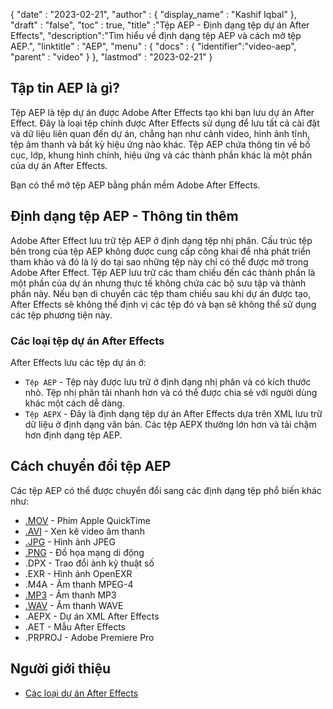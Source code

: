 {
  "date" : "2023-02-21",
  "author" : {
    "display_name" : "Kashif Iqbal"
},
  "draft" : "false",
  "toc" : true,
  "title" :"Tệp AEP - Định dạng tệp dự án After Effects",
  "description":"Tìm hiểu về định dạng tệp AEP và cách mở tệp AEP.",
  "linktitle" : "AEP",
  "menu" : {
    "docs" : {
      "identifier":"video-aep",
      "parent" : "video"
}
},
  "lastmod" : "2023-02-21"
}

## Tập tin AEP là gì?

Tệp AEP là tệp dự án được Adobe After Effects tạo khi bạn lưu dự án After Effect. Đây là loại tệp chính được After Effects sử dụng để lưu tất cả cài đặt và dữ liệu liên quan đến dự án, chẳng hạn như cảnh video, hình ảnh tĩnh, tệp âm thanh và bất kỳ hiệu ứng nào khác. Tệp AEP chứa thông tin về bố cục, lớp, khung hình chính, hiệu ứng và các thành phần khác là một phần của dự án After Effects.

Bạn có thể mở tệp AEP bằng phần mềm Adobe After Effects.

## Định dạng tệp AEP - Thông tin thêm

Adobe After Effect lưu trữ tệp AEP ở định dạng tệp nhị phân. Cấu trúc tệp bên trong của tệp AEP không được cung cấp công khai để nhà phát triển tham khảo và đó là lý do tại sao những tệp này chỉ có thể được mở trong Adobe After Effect. Tệp AEP lưu trữ các tham chiếu đến các thành phần là một phần của dự án nhưng thực tế không chứa các bộ sưu tập và thành phần này. Nếu bạn di chuyển các tệp tham chiếu sau khi dự án được tạo, After Effects sẽ không thể định vị các tệp đó và bạn sẽ không thể sử dụng các tệp phương tiện này.

### Các loại tệp dự án After Effects

After Effects lưu các tệp dự án ở:

* `Tệp AEP` - Tệp này được lưu trữ ở định dạng nhị phân và có kích thước nhỏ. Tệp nhị phân tải nhanh hơn và có thể được chia sẻ với người dùng khác một cách dễ dàng.
* `Tệp AEPX` - Đây là định dạng tệp dự án After Effects dựa trên XML lưu trữ dữ liệu ở định dạng văn bản. Các tệp AEPX thường lớn hơn và tải chậm hơn định dạng tệp AEP.

## Cách chuyển đổi tệp AEP

Các tệp AEP có thể được chuyển đổi sang các định dạng tệp phổ biến khác như:

* [.MOV](/vi/video/mov/) - Phim Apple QuickTime
* [.AVI](/vi/video/avi/) - Xen kẽ video âm thanh
* [.JPG](/vi/image/jpeg/) - Hình ảnh JPEG
* [.PNG](/vi/image/png/) - Đồ họa mạng di động
* .DPX - Trao đổi ảnh kỹ thuật số
* .EXR - Hình ảnh OpenEXR
* .M4A - Âm thanh MPEG-4
* [.MP3](/vi/audio/mp3/) - Âm thanh MP3
* [.WAV](/vi/audio/wav/) - Âm thanh WAVE
* .AEPX - Dự án XML After Effects
* .AET - Mẫu After Effects
* .PRPROJ - Adobe Premiere Pro

## Người giới thiệu

- [Các loại dự án After Effects](https://helpx.adobe.com/after-effects/using/projects.html)


